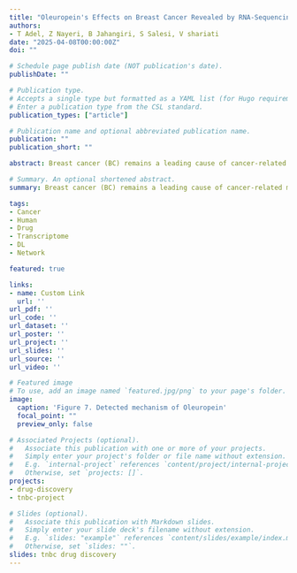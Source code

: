 ```yaml
---
title: "Oleuropein's Effects on Breast Cancer Revealed by RNA-Sequencing and Machine Learning"
authors:
- T Adel, Z Nayeri, B Jahangiri, S Salesi, V shariati
date: "2025-04-08T00:00:00Z"
doi: ""

# Schedule page publish date (NOT publication's date).
publishDate: ""

# Publication type.
# Accepts a single type but formatted as a YAML list (for Hugo requirements).
# Enter a publication type from the CSL standard.
publication_types: ["article"]

# Publication name and optional abbreviated publication name.
publication: ""
publication_short: ""

abstract: Breast cancer (BC) remains a leading cause of cancer-related morbidity and mortality worldwide, highlighting the Critical need for innovative treatment strategies. Phytochemicals, bioactive compounds derived from plants, have emerged as promising candidates in cancer therapy due to their diverse anti-cancer properties. Oleuropein, a polyphenol found in olive oil, has shown potential in modulating key signaling pathways, inducing apoptosis, and inhibiting metastasis in various cancer models. In this study, we investigated the effects of oleuropein on genome expression profile of MDA-MB-231 BC cell line by RNA-sequencing method. The cell line treated with 200 μL of oleuropein for 48 hours, total RNA extracted from both treated and untreated cells and RNA sequencing performed to assess global gene expression changes. Differential Gene Expression (DEG) analysis was conducted to evaluate pharmacological effects of Oleuropein treatment through pathway analysis and deep learning models. A comprehensive RNA-sequencing analysis revealed a total of 137 differentially expressed genes in MDA-MB-231cells treated with oleuropein. Of these, 115 genes were downregulated, while 21 genes were upregulated during the study. These findings suggest that oleuropein exerts a significant impact on breast cancer cells by modulating multiple molecular mechanisms. The downregulation of numerous genes involved in cell proliferation, survival, and invasion pathways indicates the potential for oleuropein to inhibit tumor growth and metastasis in BC.

# Summary. An optional shortened abstract.
summary: Breast cancer (BC) remains a leading cause of cancer-related morbidity and mortality worldwide, highlighting the Critical need for innovative treatment strategies. Phytochemicals, bioactive compounds derived from plants, have emerged as promising candidates in cancer therapy due to their diverse anti-cancer properties. Oleuropein, a polyphenol found in olive oil, has shown potential in modulating key signaling pathways, inducing apoptosis, and inhibiting metastasis in various cancer models. In this study, we investigated the effects of oleuropein on genome expression profile of MDA-MB-231 BC cell line by RNA-sequencing method. The cell line treated with 200 μL of oleuropein for 48 hours, total RNA extracted from both treated and untreated cells and RNA sequencing performed to assess global gene expression changes. Differential Gene Expression (DEG) analysis was conducted to evaluate pharmacological effects of Oleuropein treatment through pathway analysis and deep learning models. A comprehensive RNA-sequencing analysis revealed a total of 137 differentially expressed genes in MDA-MB-231cells treated with oleuropein. Of these, 115 genes were downregulated, while 21 genes were upregulated during the study. These findings suggest that oleuropein exerts a significant impact on breast cancer cells by modulating multiple molecular mechanisms. The downregulation of numerous genes involved in cell proliferation, survival, and invasion pathways indicates the potential for oleuropein to inhibit tumor growth and metastasis in BC.

tags:
- Cancer
- Human
- Drug
- Transcriptome
- DL
- Network

featured: true

links:
- name: Custom Link
  url: ''
url_pdf: ''
url_code: ''
url_dataset: ''
url_poster: ''
url_project: ''
url_slides: ''
url_source: ''
url_video: ''

# Featured image
# To use, add an image named `featured.jpg/png` to your page's folder. 
image:
  caption: 'Figure 7. Detected mechanism of Oleuropein'
  focal_point: ""
  preview_only: false

# Associated Projects (optional).
#   Associate this publication with one or more of your projects.
#   Simply enter your project's folder or file name without extension.
#   E.g. `internal-project` references `content/project/internal-project/index.md`.
#   Otherwise, set `projects: []`.
projects:
- drug-discovery
- tnbc-project

# Slides (optional).
#   Associate this publication with Markdown slides.
#   Simply enter your slide deck's filename without extension.
#   E.g. `slides: "example"` references `content/slides/example/index.md`.
#   Otherwise, set `slides: ""`.
slides: tnbc drug discovery
---
```



